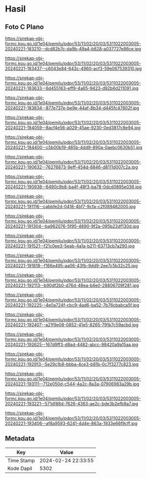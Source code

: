 # Hasil

## Foto C Plano

https://sirekap-obj-formc.kpu.go.id/1e04/pemilu/pdpr/53/11/02/20/03/5311022003005-20240221-183210--dcd82b7c-da9b-49a4-b828-a037727e86ce.jpg

https://sirekap-obj-formc.kpu.go.id/1e04/pemilu/pdpr/53/11/02/20/03/5311022003005-20240221-183437--c6043e84-643c-4960-acf3-59e067539310.jpg

https://sirekap-obj-formc.kpu.go.id/1e04/pemilu/pdpr/53/11/02/20/03/5311022003005-20240221-183633--6d455163-eff9-4a65-9423-d92b6d211091.jpg

https://sirekap-obj-formc.kpu.go.id/1e04/pemilu/pdpr/53/11/02/20/03/5311022003005-20240221-183834--877e737e-be9e-44af-8b34-d445fc47802f.jpg

https://sirekap-obj-formc.kpu.go.id/1e04/pemilu/pdpr/53/11/02/20/03/5311022003005-20240221-184059--8acf4e56-a029-45ae-9230-0ed3817c8e94.jpg

https://sirekap-obj-formc.kpu.go.id/1e04/pemilu/pdpr/53/11/02/20/03/5311022003005-20240221-184400--c5b00b19-465b-4dd9-890a-0aebc0630b51.jpg

https://sirekap-obj-formc.kpu.go.id/1e04/pemilu/pdpr/53/11/02/20/03/5311022003005-20240221-190632--76276873-9eff-454d-8846-d8111d007c2a.jpg

https://sirekap-obj-formc.kpu.go.id/1e04/pemilu/pdpr/53/11/02/20/03/5311022003005-20240221-190938--6490c9b8-ba4f-48f3-ba78-0dcd0895e036.jpg

https://sirekap-obj-formc.kpu.go.id/1e04/pemilu/pdpr/53/11/02/20/03/5311022003005-20240221-191116--cabbfe2d-0418-4bf7-9cfa-c2f089482000.jpg

https://sirekap-obj-formc.kpu.go.id/1e04/pemilu/pdpr/53/11/02/20/03/5311022003005-20240221-191304--ba962076-5f95-4890-9f2a-095b22df130d.jpg

https://sirekap-obj-formc.kpu.go.id/1e04/pemilu/pdpr/53/11/02/20/03/5311022003005-20240221-191521--f21c0ee3-5eab-4a1a-b211-63713cb7a290.jpg

https://sirekap-obj-formc.kpu.go.id/1e04/pemilu/pdpr/53/11/02/20/03/5311022003005-20240221-191818--f166e495-aa06-43fb-9dd9-2ee7c5b32c25.jpg

https://sirekap-obj-formc.kpu.go.id/1e04/pemilu/pdpr/53/11/02/20/03/5311022003005-20240221-192113--b90df2b0-d76d-48ea-b6e0-28806709f281.jpg

https://sirekap-obj-formc.kpu.go.id/1e04/pemilu/pdpr/53/11/02/20/03/5311022003005-20240221-192225--4e0a724f-cbc9-4ad6-ba52-7b76cbabca5f.jpg

https://sirekap-obj-formc.kpu.go.id/1e04/pemilu/pdpr/53/11/02/20/03/5311022003005-20240221-192407--a21f9e08-0852-41e5-8265-791b7c59acbd.jpg

https://sirekap-obj-formc.kpu.go.id/1e04/pemilu/pdpr/53/11/02/20/03/5311022003005-20240221-192625--167d9ff3-d8ad-4482-abcc-98420a9a15aa.jpg

https://sirekap-obj-formc.kpu.go.id/1e04/pemilu/pdpr/53/11/02/20/03/5311022003005-20240221-192913--5e29c1b8-bbba-4ce3-b81b-0c7f3277c823.jpg

https://sirekap-obj-formc.kpu.go.id/1e04/pemilu/pdpr/53/11/02/20/03/5311022003005-20240221-193111--712e050d-c544-4a2c-8a3a-07906983a29b.jpg

https://sirekap-obj-formc.kpu.go.id/1e04/pemilu/pdpr/53/11/02/20/03/5311022003005-20240221-193221--571df88d-7626-4363-ae2c-bde3b2efb8a7.jpg

https://sirekap-obj-formc.kpu.go.id/1e04/pemilu/pdpr/53/11/02/20/03/5311022003005-20240221-193406--af8a9593-6241-4d4e-863a-1933e66f9cff.jpg


## Metadata

| Key        | Value               |
| ---------- | ------------------- |
| Time Stamp | 2024-02-24 22:33:55 |
| Kode Dapil | 5302                |



